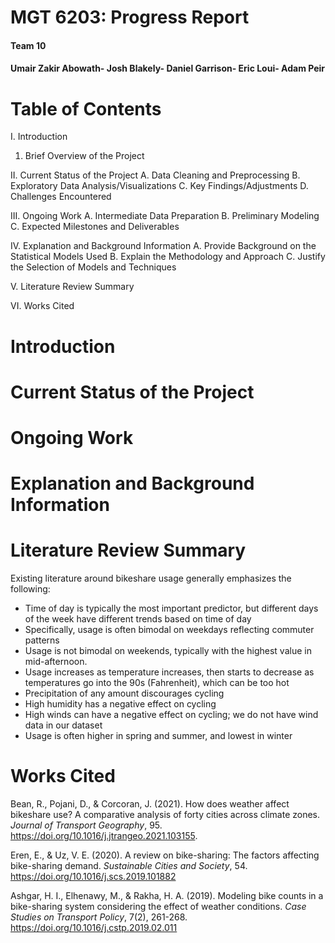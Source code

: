 # MGT 6203: Progress Report

#### Team 10

#### Umair Zakir Abowath- Josh Blakely- Daniel Garrison- Eric Loui- Adam Peir

# Table of Contents
I. Introduction
1. Brief Overview of the Project

II. Current Status of the Project
A. Data Cleaning and Preprocessing
B. Exploratory Data Analysis/Visualizations
C. Key Findings/Adjustments
D. Challenges Encountered

III. Ongoing Work
A. Intermediate Data Preparation
B. Preliminary Modeling
C. Expected Milestones and Deliverables

IV. Explanation and Background Information
A. Provide Background on the Statistical Models Used
B. Explain the Methodology and Approach
C. Justify the Selection of Models and Techniques

V. Literature Review Summary

VI. Works Cited

# Introduction


# Current Status of the Project


# Ongoing Work 


# Explanation and Background Information

# Literature Review Summary

Existing literature around bikeshare usage generally emphasizes the following:

* Time of day is typically the most important predictor, but different days of the week have different trends based on time of day
* Specifically, usage is often bimodal on weekdays reflecting commuter patterns
* Usage is not bimodal on weekends, typically with the highest value in mid-afternoon.
* Usage increases as temperature increases, then starts to decrease as temperatures go into the 90s (Fahrenheit), which can be too hot
* Precipitation of any amount discourages cycling
* High humidity has a negative effect on cycling
* High winds can have a negative effect on cycling; we do not have wind data in our dataset
* Usage is often higher in spring and summer, and lowest in winter

# Works Cited

Bean, R., Pojani, D., & Corcoran, J. (2021). How does weather affect bikeshare use? A comparative analysis of forty cities across climate zones. _Journal of Transport Geography_, 95. https://doi.org/10.1016/j.jtrangeo.2021.103155.

Eren, E., & Uz, V. E. (2020). A review on bike-sharing: The factors affecting bike-sharing demand. _Sustainable Cities and Society_, 54. https://doi.org/10.1016/j.scs.2019.101882

Ashgar, H. I., Elhenawy, M., & Rakha, H. A. (2019). Modeling bike counts in a bike-sharing system considering the effect of weather conditions. _Case Studies on Transport Policy_, 7(2), 261-268. https://doi.org/10.1016/j.cstp.2019.02.011
